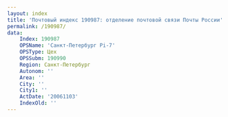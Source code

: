 ```yaml
---
layout: index
title: 'Почтовый индекс 190987: отделение почтовой связи Почты России'
permalink: /190987/
data:
    Index: 190987
    OPSName: 'Санкт-Петербург Pi-7'
    OPSType: Цех
    OPSSubm: 190990
    Region: Санкт-Петербург
    Autonom: ''
    Area: ''
    City: ''
    City1: ''
    ActDate: '20061103'
    IndexOld: ''
---
```

